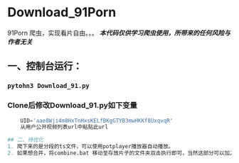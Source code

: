 # Download_91Porn
91Porn 爬虫，实现看片自由。。。
***本代码仅供学习爬虫使用，所带来的任何风险与作者无关***

## 一、控制台运行：  
###  ```pytohn3 Download_91.py```   
### Clone后修改Download_91.py如下变量


```python
    UID='aae8Wji4m8HxTnHxsKELfBKgGTYB3mwHKKf8UxqvqR'
    从用户公开视频列表url中粘贴此url

## 二、待优化
1. 爬下来的是分段的ts文件，可以使用potplayer播放器自动播放。
2. 如果想合并，将combine.bat 移动至存放片子的文件夹双击执行即可，当然这部分可以加入到download_91.py文件中，不想搞了，欢迎提PR。
